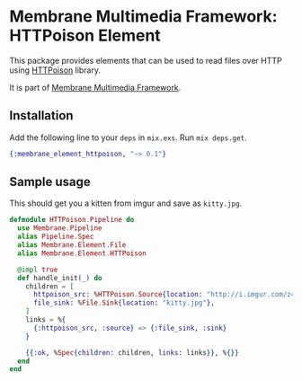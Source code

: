# Membrane Multimedia Framework: HTTPoison Element

This package provides elements that can be used to read files over HTTP using
[HTTPoison](https://github.com/edgurgel/httpoison) library.

It is part of [Membrane Multimedia Framework](https://membraneframework.org).

## Installation

Add the following line to your `deps` in `mix.exs`.  Run `mix deps.get`.

```elixir
{:membrane_element_httpoison, "~> 0.1"}
```

## Sample usage

This should get you a kitten from imgur and save as `kitty.jpg`.

```elixir
defmodule HTTPoison.Pipeline do
  use Membrane.Pipeline
  alias Pipeline.Spec
  alias Membrane.Element.File
  alias Membrane.Element.HTTPoison

  @impl true
  def handle_init(_) do
    children = [
      httpoison_src: %HTTPoison.Source{location: "http://i.imgur.com/z4d4kWk.jpg"},
      file_sink: %File.Sink{location: "kitty.jpg"},
    ]
    links = %{
      {:httpoison_src, :source} => {:file_sink, :sink}
    }

    {{:ok, %Spec{children: children, links: links}}, %{}}
  end
end
```
